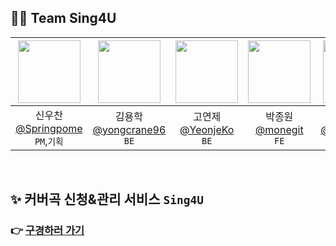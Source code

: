 ## 🧑‍💻 Team Sing4U

|<img src="https://avatars.githubusercontent.com/u/113245861?v=4" width="100" height="100"/>|<img src="https://avatars.githubusercontent.com/u/192083651?v=4" width="100" height="100"/>|<img src="https://avatars.githubusercontent.com/u/48676371?v=4" width="100" height="100"/>|<img src="https://avatars.githubusercontent.com/u/26660534?v=4" width="100" height="100"/>|<img src="https://avatars.githubusercontent.com/u/16932863?v=4" width="100" height="100"/>|<img src="https://mir-s3-cdn-cf.behance.net/user/230/9a2daf1657224555.671b4fb35397d.png" width="100" height="100"/>|
|:-:|:-:|:-:|:-:|:-:|:-:|
|신우찬<br/>[@Springpome](https://github.com/Springpome)<br/>`PM`,`기획`|김용학<br/>[@yongcrane96](https://github.com/yongcrane96)<br/>`BE`|고연제<br/>[@YeonjeKo](https://github.com/YeonjeKo)<br/>`BE`|박종원<br/>[@monegit](https://github.com/monegit)<br/>`FE`|이태균<br/>[@LeeTaeKyun](https://github.com/LeeTaeKyun)<br/>`FE`|이소연<br/>[behance](https://www.behance.net/cbcf423f)<br/>`Design`|

<br>

## ✨ 커버곡 신청&관리 서비스 `Sing4U`
### 👉 [**구경하러 가기**](https://sing4u.kr/)
